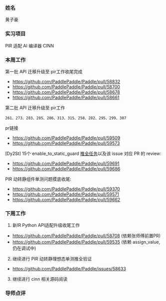 ### 姓名

黄子豪

### 实习项目

PIR 适配 AI 编译器 CINN

### 本周工作

第一批 API 迁移升级至 pir工作收尾完成

- https://github.com/PaddlePaddle/Paddle/pull/58832
- https://github.com/PaddlePaddle/Paddle/pull/58700
- https://github.com/PaddlePaddle/Paddle/pull/58678
- https://github.com/PaddlePaddle/Paddle/pull/58661

第二批 API 迁移升级至 pir工作
```
261、273、283、285、286、313、315、258、282、295、299、307
```

pr链接
- https://github.com/PaddlePaddle/Paddle/pull/59509
- https://github.com/PaddlePaddle/Paddle/pull/59573


[Dy2St] 15个 enable_to_static_guard [推全任务](https://github.com/PaddlePaddle/Paddle/issues/59684)以及该 issue 对应 PR 的 review:
- https://github.com/PaddlePaddle/Paddle/pull/59691
- https://github.com/PaddlePaddle/Paddle/pull/59686


PIR 动转静组件单测问题摸底收尾:

- https://github.com/PaddlePaddle/Paddle/pull/59370
- https://github.com/PaddlePaddle/Paddle/pull/59571
- https://github.com/PaddlePaddle/Paddle/pull/59662

### 下周工作

1. 新IR Python API适配升级收尾工作

- https://github.com/PaddlePaddle/Paddle/pull/58708 (依赖张师傅前置PR)
- https://github.com/PaddlePaddle/Paddle/pull/59535 (依赖 assign_value, 仍在调试中)

2. 继续进行 PIR 动转静理想态单测推全验证

- https://github.com/PaddlePaddle/Paddle/issues/58633

3. 继续进行 cinn 相关源码阅读


### 导师点评
